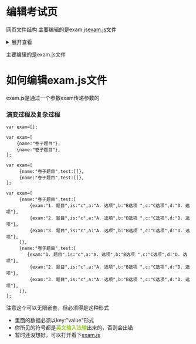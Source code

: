 [exam.js]:https://github.com/Memorykill/Memorykill.github.io/blob/master/exam/exam.js "exam.js"
# 编辑考试页
网页文件结构
主要编辑的是exam.js[exam.js]文件 
<details>
<summary>展开查看</summary>
<pre><code>
├── begin.svg
├── res.svg
├── x.svg
├── 正确.svg
├── 错误.svg
├── github.svg
├── home.svg    
├── key.svg
├── logo.png
├── logo.svg
├── nav-more.svg
├── rbegin.svg//各种的svg是图片
├── index.html//网页文件
├── exam.js[exam] //存储的卷子数据    
├── README.md//现在看的当前页面
</code></pre>
</details>
 
主要编辑的是exam.js文件
# 如何编辑exam.js文件
exam.js是通过一个参数exam传递参数的
### 演变过程及复杂过程
```
var exam=[];

var exam=[
    {name:"卷子题目"},
    {name:"卷子题目"},
];

var exam=[
     {name:"卷子题目",test:[]},
     {name:"卷子题目",test:[]},
];

var exam=[
     {name:"卷子题目",test:[
         {exam:"1. 题目",is:"c",a:"A. 选项",b:"B选项 ",c:"C选项",d:"D. 选项"},
         {exam:"2. 题目",is:"c",a:"A. 选项",b:"B选项 ",c:"C选项",d:"D. 选项"},
         {exam:"3. 题目",is:"c",a:"A. 选项",b:"B选项 ",c:"C选项",d:"D. 选项"},
     ]},
     {name:"卷子题目",test:[
        {exam:"1. 题目",is:"c",a:"A. 选项",b:"B选项 ",c:"C选项",d:"D. 选项"},
         {exam:"2. 题目",is:"c",a:"A. 选项",b:"B选项 ",c:"C选项",d:"D. 选项"},
         {exam:"3. 题目",is:"c",a:"A. 选项",b:"B选项 ",c:"C选项",d:"D. 选项"},
     ]},
];
```
注意这个可以无限嵌套，但必须得是这种形式
- 里面的数据必须以key:"value"形式
- 你所见的符号都是<font color="#9ACD32"><strong>英文输入法输</strong></font>出来的，否则会出错
- 暂时还没想好，可以打开看下[exam.js]

